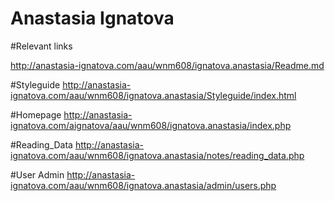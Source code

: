 # Anastasia Ignatova

#Relevant links

http://anastasia-ignatova.com/aau/wnm608/ignatova.anastasia/Readme.md

#Styleguide
http://anastasia-ignatova.com/aau/wnm608/ignatova.anastasia/Styleguide/index.html

#Homepage
http://anastasia-ignatova.com/aignatova/aau/wnm608/ignatova.anastasia/index.php

#Reading_Data
http://anastasia-ignatova.com/aau/wnm608/ignatova.anastasia/notes/reading_data.php

#User Admin
http://anastasia-ignatova.com/aau/wnm608/ignatova.anastasia/admin/users.php

#
